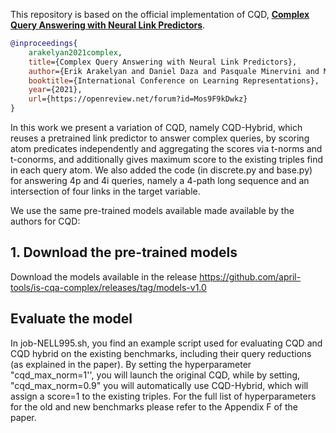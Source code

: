 This repository is based on the official implementation of CQD, [**Complex Query Answering with Neural Link Predictors**](https://openreview.net/forum?id=Mos9F9kDwkz).

```bibtex
@inproceedings{
    arakelyan2021complex,
    title={Complex Query Answering with Neural Link Predictors},
    author={Erik Arakelyan and Daniel Daza and Pasquale Minervini and Michael Cochez},
    booktitle={International Conference on Learning Representations},
    year={2021},
    url={https://openreview.net/forum?id=Mos9F9kDwkz}
}
```

In this work we present a variation of CQD, namely CQD-Hybrid, which reuses a pretrained link predictor to answer complex queries, by scoring atom predicates independently and aggregating the scores via t-norms and t-conorms, and additionally gives maximum score to the existing triples find in each query atom. 
We also added the code (in discrete.py and base.py) for answering 4p and 4i queries, namely a 4-path long sequence and an intersection of four links in the target variable.


We use the same pre-trained models available made available by the authors for CQD:

## 1. Download the pre-trained models

Download the models available in the release https://github.com/april-tools/is-cqa-complex/releases/tag/models-v1.0 

## Evaluate the model
In job-NELL995.sh, you find an example script used for evaluating CQD and CQD hybrid on the existing benchmarks, including their query reductions (as explained in the paper).
By setting the hyperparameter "cqd_max_norm=1'', you will launch the original CQD, while by setting, "cqd_max_norm=0.9" you will automatically use CQD-Hybrid, which will assign a score=1 to the existing triples.
For the full list of hyperparameters for the old and new benchmarks please refer to the Appendix F of the paper.

